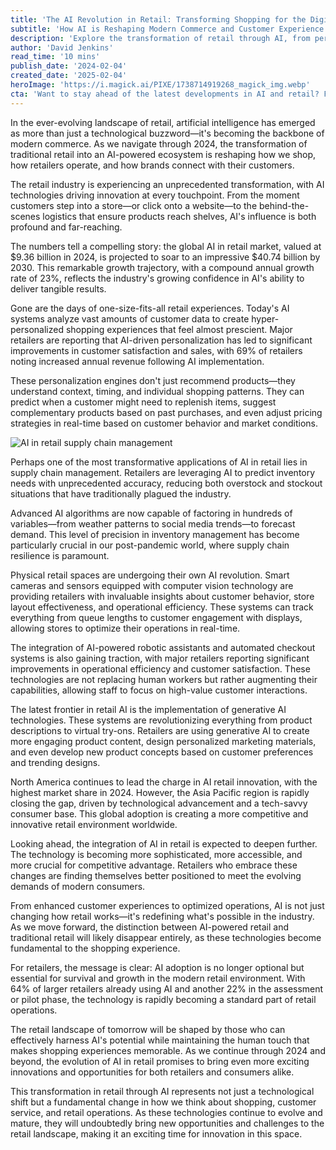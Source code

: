 ```yaml
---
title: 'The AI Revolution in Retail: Transforming Shopping for the Digital Age'
subtitle: 'How AI is Reshaping Modern Commerce and Customer Experience'
description: 'Explore the transformation of retail through AI, from personalized shopping experiences to advanced supply chain management. Discover how AI is setting the stage for a new era of commerce where technology is intertwined with customer interaction and operational efficiency.'
author: 'David Jenkins'
read_time: '10 mins'
publish_date: '2024-02-04'
created_date: '2025-02-04'
heroImage: 'https://i.magick.ai/PIXE/1738714919268_magick_img.webp'
cta: 'Want to stay ahead of the latest developments in AI and retail? Follow us on LinkedIn for expert insights, industry updates, and exclusive analysis of emerging trends shaping the future of commerce.'
---
```


In the ever-evolving landscape of retail, artificial intelligence has emerged as more than just a technological buzzword—it's becoming the backbone of modern commerce. As we navigate through 2024, the transformation of traditional retail into an AI-powered ecosystem is reshaping how we shop, how retailers operate, and how brands connect with their customers.

The retail industry is experiencing an unprecedented transformation, with AI technologies driving innovation at every touchpoint. From the moment customers step into a store—or click onto a website—to the behind-the-scenes logistics that ensure products reach shelves, AI's influence is both profound and far-reaching.

The numbers tell a compelling story: the global AI in retail market, valued at $9.36 billion in 2024, is projected to soar to an impressive $40.74 billion by 2030. This remarkable growth trajectory, with a compound annual growth rate of 23%, reflects the industry's growing confidence in AI's ability to deliver tangible results.

Gone are the days of one-size-fits-all retail experiences. Today's AI systems analyze vast amounts of customer data to create hyper-personalized shopping experiences that feel almost prescient. Major retailers are reporting that AI-driven personalization has led to significant improvements in customer satisfaction and sales, with 69% of retailers noting increased annual revenue following AI implementation.

These personalization engines don't just recommend products—they understand context, timing, and individual shopping patterns. They can predict when a customer might need to replenish items, suggest complementary products based on past purchases, and even adjust pricing strategies in real-time based on customer behavior and market conditions.

![AI in retail supply chain management](https://i.magick.ai/PIXE/1738714919272_magick_img.webp)

Perhaps one of the most transformative applications of AI in retail lies in supply chain management. Retailers are leveraging AI to predict inventory needs with unprecedented accuracy, reducing both overstock and stockout situations that have traditionally plagued the industry.

Advanced AI algorithms are now capable of factoring in hundreds of variables—from weather patterns to social media trends—to forecast demand. This level of precision in inventory management has become particularly crucial in our post-pandemic world, where supply chain resilience is paramount.

Physical retail spaces are undergoing their own AI revolution. Smart cameras and sensors equipped with computer vision technology are providing retailers with invaluable insights about customer behavior, store layout effectiveness, and operational efficiency. These systems can track everything from queue lengths to customer engagement with displays, allowing stores to optimize their operations in real-time.

The integration of AI-powered robotic assistants and automated checkout systems is also gaining traction, with major retailers reporting significant improvements in operational efficiency and customer satisfaction. These technologies are not replacing human workers but rather augmenting their capabilities, allowing staff to focus on high-value customer interactions.

The latest frontier in retail AI is the implementation of generative AI technologies. These systems are revolutionizing everything from product descriptions to virtual try-ons. Retailers are using generative AI to create more engaging product content, design personalized marketing materials, and even develop new product concepts based on customer preferences and trending designs.

North America continues to lead the charge in AI retail innovation, with the highest market share in 2024. However, the Asia Pacific region is rapidly closing the gap, driven by technological advancement and a tech-savvy consumer base. This global adoption is creating a more competitive and innovative retail environment worldwide.

Looking ahead, the integration of AI in retail is expected to deepen further. The technology is becoming more sophisticated, more accessible, and more crucial for competitive advantage. Retailers who embrace these changes are finding themselves better positioned to meet the evolving demands of modern consumers.

From enhanced customer experiences to optimized operations, AI is not just changing how retail works—it's redefining what's possible in the industry. As we move forward, the distinction between AI-powered retail and traditional retail will likely disappear entirely, as these technologies become fundamental to the shopping experience.

For retailers, the message is clear: AI adoption is no longer optional but essential for survival and growth in the modern retail environment. With 64% of larger retailers already using AI and another 22% in the assessment or pilot phase, the technology is rapidly becoming a standard part of retail operations.

The retail landscape of tomorrow will be shaped by those who can effectively harness AI's potential while maintaining the human touch that makes shopping experiences memorable. As we continue through 2024 and beyond, the evolution of AI in retail promises to bring even more exciting innovations and opportunities for both retailers and consumers alike.

This transformation in retail through AI represents not just a technological shift but a fundamental change in how we think about shopping, customer service, and retail operations. As these technologies continue to evolve and mature, they will undoubtedly bring new opportunities and challenges to the retail landscape, making it an exciting time for innovation in this space.